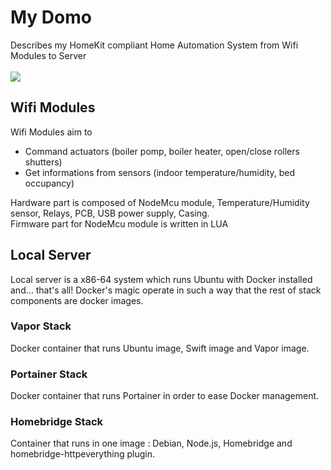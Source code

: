 # My Domo
Describes my HomeKit compliant Home Automation System from Wifi Modules to Server
<br><br>
![](https://docs.google.com/uc?id=0BxOSr4OUvNOfMWEwOHRkcnNvcU0)
<br>
## Wifi Modules
Wifi Modules aim to 
- Command actuators (boiler pomp, boiler heater, open/close rollers shutters)
- Get informations from sensors (indoor temperature/humidity, bed occupancy)

Hardware part is composed of NodeMcu module, Temperature/Humidity sensor, Relays, PCB, USB power supply, Casing.
<br>
Firmware part for NodeMcu module is written in LUA
## Local Server
Local server is a x86-64 system which runs Ubuntu with Docker installed and... that's all! 
Docker's magic operate in such a way that the rest of stack components are docker images.
### Vapor Stack
Docker container that runs Ubuntu image, Swift image and Vapor image.
### Portainer Stack
Docker container that runs Portainer in order to ease Docker management.
### Homebridge Stack
Container that runs in one image : Debian, Node.js, Homebridge and homebridge-httpeverything plugin.


